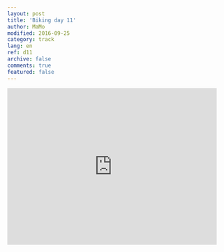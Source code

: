 ```yaml
---   
layout: post 
title: 'Biking day 11'  
author: MaMo 
modified: 2016-09-25
category: track 
lang: en 
ref: d11
archive: false 
comments: true 
featured: false 
--- 
```


                                                                                                                                                                                                                                                                                                                                                                                     

<iframe width='480' height='360' src='http://track-kit.net/maps_s3/?v=embed&track=229812.gpx' frameborder='0' allowfullscreen></iframe>